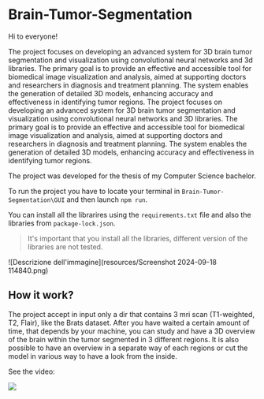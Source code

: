 # Brain-Tumor-Segmentation
Hi to everyone!

The project focuses on developing an advanced system for 3D brain tumor segmentation and visualization using convolutional neural networks and 3d libraries. The primary goal is to provide an effective and accessible tool for biomedical image visualization and analysis, aimed at supporting doctors and researchers in diagnosis and treatment planning. The system enables the generation of detailed 3D models, enhancing accuracy and effectiveness in identifying tumor regions.
The project focuses on developing an advanced system for 3D brain tumor segmentation and visualization using convolutional neural networks and 3D libraries. The primary goal is to provide an effective and accessible tool for biomedical image visualization and analysis, aimed at supporting doctors and researchers in diagnosis and treatment planning. The system enables the generation of detailed 3D models, enhancing accuracy and effectiveness in identifying tumor regions.

The project was developed for the thesis of my Computer Science bachelor.

To run the project you have to locate your terminal in 	`Brain-Tumor-Segmentation\GUI` and then launch `npm run`.

You can install all the librarires using the `requirements.txt` file and also the libraries from `package-lock.json`.

> It's important that you install all the libraries, different version of the libraries are not tested.

![Descrizione dell'immagine](resources/Screenshot 2024-09-18 114840.png)

## How it work?
The project accept in input only a dir that contains 3 mri scan (T1-weighted, T2, Flair), like the Brats dataset. After you have waited a certain amount of time, that depends by your machine, you can study and have a 3D overview of the brain within the tumor segmented in 3 different regions. It is also possible to have an overview in a separate way of each regions or cut the model in various way to have a look from the inside. 

See the video:


[![](https://markdown-videos-api.jorgenkh.no/youtube/QtC5vWgeJKc)](https://youtu.be/QtC5vWgeJKc)
